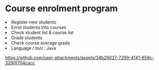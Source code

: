 <h1>Course enrolment program</h1>
<li>Register new students</li>
<li>Enrol students into courses</li>
<li>Check student list & course list</li>
<li>Grade students</li>
<li>Check course average grade</li>
<li>Language / tool : Java</li>

https://github.com/user-attachments/assets/34b29027-7299-4141-858c-3290f704cacc

